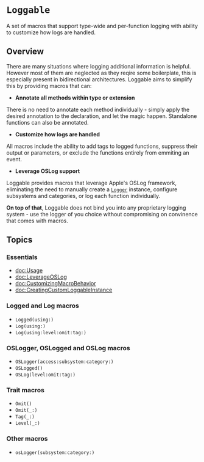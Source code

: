 # ``Loggable``

A set of macros that support type-wide and per-function logging with ability to customize how logs are handled.

## Overview
There are many situations where logging additional information is helpful. However most of them are neglected as they reqire some boilerplate, this is especially present in bidirectional architectures. Loggable aims to simplify this  by providing macros that can:

* **Annotate all methods within type or extension**

There is no need to annotate each method individually - simply apply the desired annotation to the declaration, and let the magic happen. Standalone functions can also be annotated.

* **Customize how logs are handled**

All macros include the ability to add tags to logged functions, suppress their output or parameters, or exclude the functions entirely from emmiting an event.

* **Leverage OSLog support**

Loggable provides macros that leverage Apple's OSLog framework, eliminating the need to manually create a [`Logger`](https://developer.apple.com/documentation/os/logger) instance, configure subsystems and categories, or log each function individually.

**On top of that**, Loggable does not bind you into any proprietary logging system - use the logger of you choice without compromising on convinence that comes with macros.

## Topics

### Essentials

- <doc:Usage>
- <doc:LeverageOSLog>
- <doc:CustomizingMacroBehavior>
- <doc:CreatingCustomLoggableInstance>

### Logged and Log macros

- ``Logged(using:)``
- ``Log(using:)``
- ``Log(using:level:omit:tag:)``

### OSLogger, OSLogged and OSLog macros

- ``OSLogger(access:subsystem:category:)``
- ``OSLogged()``
- ``OSLog(level:omit:tag:)``

### Trait macros

- ``Omit()``
- ``Omit(_:)``
- ``Tag(_:)``
- ``Level(_:)``

### Other macros
- ``osLogger(subsystem:category:)``
